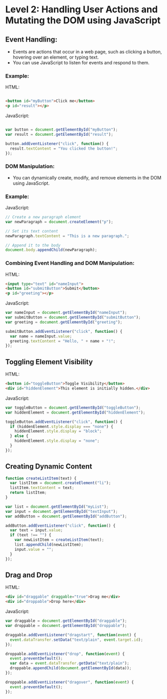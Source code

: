 # Level 2: Handling User Actions and Mutating the DOM using JavaScript
## Event Handling:

- Events are actions that occur in a web page, such as clicking a button, hovering over an element, or typing text.
- You can use JavaScript to listen for events and respond to them.

### Example:
HTML:
```html

<button id="myButton">Click me</button>
<p id="result"></p>
```
JavaScript:
```javascript

var button = document.getElementById("myButton");
var result = document.getElementById("result");

button.addEventListener("click", function() {
  result.textContent = "You clicked the button!";
});
```

### DOM Manipulation:

- You can dynamically create, modify, and remove elements in the DOM using JavaScript.

### Example:
JavaScript:
```javascript
// Create a new paragraph element
var newParagraph = document.createElement("p");

// Set its text content
newParagraph.textContent = "This is a new paragraph.";

// Append it to the body
document.body.appendChild(newParagraph);
```
### Combining Event Handling and DOM Manipulation:
HTML:
```HTML
<input type="text" id="nameInput">
<button id="submitButton">Submit</button>
<p id="greeting"></p>
```
JavaScript:
```javascript
var nameInput = document.getElementById("nameInput");
var submitButton = document.getElementById("submitButton");
var greeting = document.getElementById("greeting");

submitButton.addEventListener("click", function() {
  var name = nameInput.value;
  greeting.textContent = "Hello, " + name + "!";
});
```

## Toggling Element Visibility
HTML:
```HTML
<button id="toggleButton">Toggle Visibility</button>
<div id="hiddenElement">This element is initially hidden.</div>
```

JavaScript:
```javascript
var toggleButton = document.getElementById("toggleButton");
var hiddenElement = document.getElementById("hiddenElement");

toggleButton.addEventListener("click", function() {
  if (hiddenElement.style.display === "none") {
    hiddenElement.style.display = "block";
  } else {
    hiddenElement.style.display = "none";
  }
});
```

## Creating Dynamic Content
```javascript
function createListItem(text) {
  var listItem = document.createElement("li");
  listItem.textContent = text;
  return listItem;
}

var list = document.getElementById("myList");
var input = document.getElementById("textInput");
var addButton = document.getElementById("addButton");

addButton.addEventListener("click", function() {
  var text = input.value;
  if (text !== "") {
    var newListItem = createListItem(text);
    list.appendChild(newListItem);
    input.value = "";
  }
});
```

## Drag and Drop
HTML:
```html
<div id="draggable" draggable="true">Drag me</div>
<div id="droppable">Drop here</div>
```

JavaScript:
```javascript
var draggable = document.getElementById("draggable");
var droppable = document.getElementById("droppable");

draggable.addEventListener("dragstart", function(event) {
  event.dataTransfer.setData("text/plain", event.target.id);
});

droppable.addEventListener("drop", function(event) {
  event.preventDefault();
  var data = event.dataTransfer.getData("text/plain");
  droppable.appendChild(document.getElementById(data));
});

droppable.addEventListener("dragover", function(event) {
  event.preventDefault();
});
```